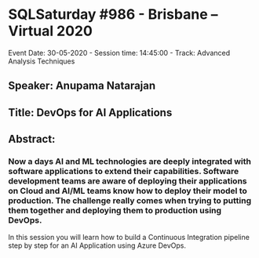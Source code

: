 # SQLSaturday #986 - Brisbane – Virtual 2020
Event Date: 30-05-2020 - Session time: 14:45:00 - Track: Advanced Analysis Techniques
## Speaker: Anupama Natarajan
## Title: DevOps for AI Applications
## Abstract:
### Now a days AI and ML technologies are deeply integrated with software applications to extend their capabilities. Software development teams are aware of deploying their applications on Cloud and AI/ML teams know how to deploy their model to production. The challenge really comes when trying to putting them together and deploying them to production using DevOps.

In this session you will learn how to build a Continuous Integration pipeline step by step for an AI Application using Azure DevOps.

